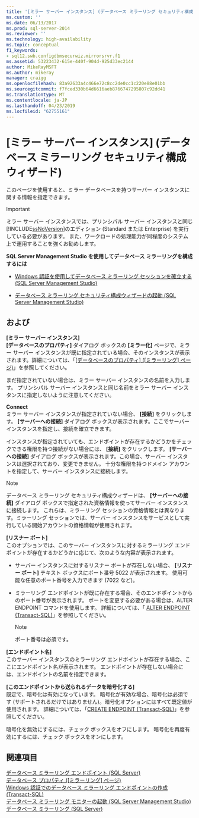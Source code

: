 ```yaml
---
title: '[ミラー サーバー インスタンス] (データベース ミラーリング セキュリティ構成ウィザード) | Microsoft Docs'
ms.custom: ''
ms.date: 06/13/2017
ms.prod: sql-server-2014
ms.reviewer: ''
ms.technology: high-availability
ms.topic: conceptual
f1_keywords:
- sql12.swb.configdbmsecurwiz.mirrorsrvr.f1
ms.assetid: 53223432-615e-440f-904d-925d33ec2144
author: MikeRayMSFT
ms.author: mikeray
manager: craigg
ms.openlocfilehash: 83a92633a4c466e72c8cc2de0cc1c220e88e01bb
ms.sourcegitcommit: f7fced330b64d6616aeb8766747295807c92dd41
ms.translationtype: MT
ms.contentlocale: ja-JP
ms.lasthandoff: 04/23/2019
ms.locfileid: "62755161"
---
```

# <a name="mirror-server-instance-configure-database-mirroring-security-wizard"></a>[ミラー サーバー インスタンス] (データベース ミラーリング セキュリティ構成ウィザード)
  このページを使用すると、ミラー データベースを持つサーバー インスタンスに関する情報を指定できます。  
  
> [!IMPORTANT]  
>  ミラー サーバー インスタンスでは、プリンシパル サーバー インスタンスと同じ [!INCLUDE[ssNoVersion](../../includes/ssnoversion-md.md)]のエディション (Standard または Enterprise) を実行している必要があります。 また、ワークロードの処理能力が同程度のシステム上で運用することを強くお勧めします。  
  
 **SQL Server Management Studio を使用してデータベース ミラーリングを構成するには**  
  
-   [Windows 認証を使用してデータベース ミラーリング セッションを確立する &#40;SQL Server Management Studio&#41;](establish-database-mirroring-session-windows-authentication.md)  
  
-   [データベース ミラーリング セキュリティ構成ウィザードの起動 &#40;SQL Server Management Studio&#41;](start-the-configuring-database-mirroring-security-wizard.md)  
  
## <a name="options"></a>および  
 **[ミラー サーバー インスタンス]**  
 **[データベースのプロパティ]** ダイアログ ボックスの **[ミラー化]** ページで、ミラー サーバー インスタンスが既に指定されている場合、そのインスタンスが表示されます。詳細については、「[[データベースのプロパティ] &#40;[ミラーリング] ページ&#41;](../../relational-databases/databases/database-properties-mirroring-page.md)」を参照してください。  
  
 まだ指定されていない場合は、ミラー サーバー インスタンスの名前を入力します。 プリンシパル サーバー インスタンスと同じ名前をミラー サーバー インスタンスに指定しないように注意してください。  
  
 **Connect**  
 ミラー サーバー インスタンスが指定されていない場合、 **[接続]** をクリックします。 **[サーバーへの接続]** ダイアログ ボックスが表示されます。ここでサーバー インスタンスを指定し、接続を確立できます。  
  
 インスタンスが指定されていても、エンドポイントが存在するかどうかをチェックできる権限を持つ接続がない場合には、 **[接続]** をクリックします。 **[サーバーへの接続]** ダイアログ ボックスが表示されます。この場合、サーバー インスタンスは選択されており、変更できません。 十分な権限を持つドメイン アカウントを指定して、サーバー インスタンスに接続します。  
  
> [!NOTE]  
>  データベース ミラーリング セキュリティ構成ウィザードは、 **[サーバーへの接続]** ダイアログ ボックスで指定された資格情報を使ってサーバー インスタンスに接続します。 これらは、ミラーリング セッションの資格情報とは異なります。ミラーリング セッションでは、サーバー インスタンスをサービスとして実行している開始アカウントの資格情報が使用されます。  
  
 **[リスナー ポート]**  
 このオプションでは、このサーバー インスタンスに対するミラーリング エンドポイントが存在するかどうかに応じて、次のような内容が表示されます。  
  
-   サーバー インスタンスに対するリスナー ポートが存在しない場合、 **[リスナー ポート]** テキスト ボックスにポート番号 5022 が表示されます。 使用可能な任意のポート番号を入力できます (7022 など)。  
  
-   ミラーリング エンドポイントが既に存在する場合、そのエンドポイントからのポート番号が表示されます。 ポートを変更する必要がある場合は、ALTER ENDPOINT コマンドを使用します。 詳細については、「 [ALTER ENDPOINT &#40;Transact-SQL&#41;](/sql/t-sql/statements/alter-endpoint-transact-sql)」を参照してください。  
  
    > [!NOTE]  
    >  ポート番号は必須です。  
  
 **[エンドポイント名]**  
 このサーバー インスタンスのミラーリング エンドポイントが存在する場合、ここにエンドポイント名が表示されます。 エンドポイントが存在しない場合には、エンドポイントの名前を指定できます。  
  
 **[このエンドポイントから送られるデータを暗号化する]**  
 既定で、暗号化は有効になっています。 暗号化が有効な場合、暗号化は必須です (サポートされるだけではありません)。暗号化オプションにはすべて既定値が使用されます。 詳細については、「[CREATE ENDPOINT &#40;Transact-SQL&#41;](/sql/t-sql/statements/create-endpoint-transact-sql)」を参照してください。  
  
 暗号化を無効にするには、チェック ボックスをオフにします。 暗号化を再度有効にするには、チェック ボックスをオンにします。  
  
## <a name="see-also"></a>関連項目  
 [データベース ミラーリング エンドポイント &#40;SQL Server&#41;](the-database-mirroring-endpoint-sql-server.md)   
 [データベース プロパティ &#40;[ミラーリング] ページ&#41;](../../relational-databases/databases/database-properties-mirroring-page.md)   
 [Windows 認証でのデータベース ミラーリング エンドポイントの作成 &#40;Transact-SQL&#41;](create-a-database-mirroring-endpoint-for-windows-authentication-transact-sql.md)   
 [データベース ミラーリング モニターの起動 &#40;SQL Server Management Studio&#41;](../database-mirroring/start-database-mirroring-monitor-sql-server-management-studio.md)   
 [データベース ミラーリング &#40;SQL Server&#41;](database-mirroring-sql-server.md)  
  
  
